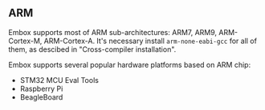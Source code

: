 ## ARM

Embox supports most of ARM sub-architectures: ARM7, ARM9, ARM-Cortex-M, ARM-Cortex-A. It's necessary install `arm-none-eabi-gcc` for all of them, as descibed in "Cross-compiler installation".

Embox supports several popular hardware platforms based on ARM chip:

* STM32 MCU Eval Tools
* Raspberry Pi
* BeagleBoard


